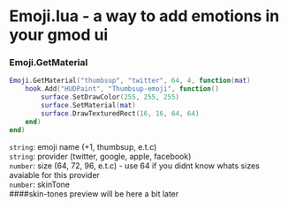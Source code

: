 # Emoji.lua - a way to add emotions in your gmod ui

### Emoji.GetMaterial
```lua
Emoji.GetMaterial("thumbsup", "twitter", 64, 4, function(mat)
    hook.Add("HUDPaint", "Thumbsup-emoji", function()
        surface.SetDrawColor(255, 255, 255)
        surface.SetMaterial(mat)
        surface.DrawTexturedRect(16, 16, 64, 64)
    end)
end)
```
`string`: emoji name (+1, thumbsup, e.t.c)  
`string`: provider (twitter, google, apple, facebook)  
`number`: size (64, 72, 96, e.t.c) - use 64 if you didnt know whats sizes avaiable for this provider  
`number`: skinTone  
####skin-tones preview will be here a bit later
